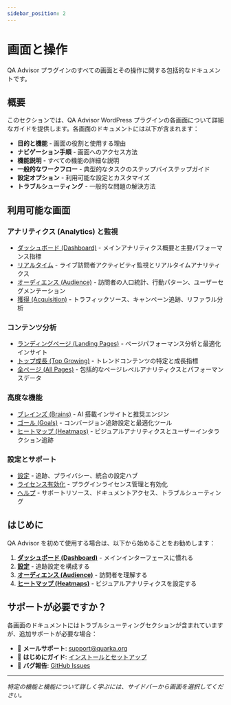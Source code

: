 ```yaml
---
sidebar_position: 2
---
```


# 画面と操作

QA Advisor プラグインのすべての画面とその操作に関する包括的なドキュメントです。

## 概要

このセクションでは、QA Advisor WordPress プラグインの各画面について詳細なガイドを提供します。各画面のドキュメントには以下が含まれます：

- **目的と機能** - 画面の役割と使用する理由
- **ナビゲーション手順** - 画面へのアクセス方法
- **機能説明** - すべての機能の詳細な説明
- **一般的なワークフロー** - 典型的なタスクのステップバイステップガイド
- **設定オプション** - 利用可能な設定とカスタマイズ
- **トラブルシューティング** - 一般的な問題の解決方法

## 利用可能な画面

### アナリティクス (Analytics) と監視

- [ダッシュボード (Dashboard)](/docs/user-manual/screens-and-operations/dashboard) - メインアナリティクス概要と主要パフォーマンス指標
- [リアルタイム](/docs/user-manual/screens-and-operations/realtime) - ライブ訪問者アクティビティ監視とリアルタイムアナリティクス
- [オーディエンス (Audience)](/docs/user-manual/screens-and-operations/audience) - 訪問者の人口統計、行動パターン、ユーザーセグメンテーション
- [獲得 (Acquisition)](/docs/user-manual/screens-and-operations/acquisition) - トラフィックソース、キャンペーン追跡、リファラル分析

### コンテンツ分析

- [ランディングページ (Landing Pages)](/docs/user-manual/screens-and-operations/landing-pages) - ページパフォーマンス分析と最適化インサイト
- [トップ成長 (Top Growing)](/docs/user-manual/screens-and-operations/top-growing) - トレンドコンテンツの特定と成長指標
- [全ページ (All Pages)](/docs/user-manual/screens-and-operations/all-pages) - 包括的なページレベルアナリティクスとパフォーマンスデータ

### 高度な機能

- [ブレインズ (Brains)](/docs/user-manual/screens-and-operations/brains) - AI 搭載インサイトと推奨エンジン
- [ゴール (Goals)](/docs/user-manual/screens-and-operations/goals) - コンバージョン追跡設定と最適化ツール
- [ヒートマップ (Heatmaps)](/docs/user-manual/screens-and-operations/heatmaps) - ビジュアルアナリティクスとユーザーインタラクション追跡

### 設定とサポート

- [設定](/docs/user-manual/screens-and-operations/settings) - 追跡、プライバシー、統合の設定ハブ
- [ライセンス有効化](/docs/user-manual/screens-and-operations/license-activation) - プラグインライセンス管理と有効化
- [ヘルプ](/docs/user-manual/screens-and-operations/help) - サポートリソース、ドキュメントアクセス、トラブルシューティング

## はじめに

QA Advisor を初めて使用する場合は、以下から始めることをお勧めします：

1. **[ダッシュボード (Dashboard)](/docs/user-manual/screens-and-operations/dashboard)** - メインインターフェースに慣れる
2. **[設定](/docs/user-manual/screens-and-operations/settings)** - 追跡設定を構成する
3. **[オーディエンス (Audience)](/docs/user-manual/screens-and-operations/audience)** - 訪問者を理解する
4. **[ヒートマップ (Heatmaps)](/docs/user-manual/screens-and-operations/heatmaps)** - ビジュアルアナリティクスを設定する

## サポートが必要ですか？

各画面のドキュメントにはトラブルシューティングセクションが含まれていますが、追加サポートが必要な場合：

- 📧 **メールサポート**: support@quarka.org
- 📖 **はじめにガイド**: [インストールとセットアップ](/docs/user-manual/getting-started)
- 🐛 **バグ報告**: [GitHub Issues](https://github.com/qa-advisor/issues)

---

*特定の機能と機能について詳しく学ぶには、サイドバーから画面を選択してください。*
